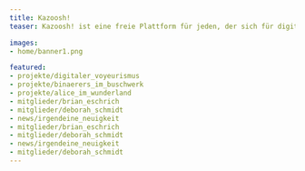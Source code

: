 ```yaml
---
title: Kazoosh!
teaser: Kazoosh! ist eine freie Plattform für jeden, der sich für digitales und elektronisches Basteln interessiert.

images:
- home/banner1.png

featured:
- projekte/digitaler_voyeurismus
- projekte/binaerers_im_buschwerk
- projekte/alice_im_wunderland
- mitglieder/brian_eschrich
- mitglieder/deborah_schmidt
- news/irgendeine_neuigkeit
- mitglieder/brian_eschrich
- mitglieder/deborah_schmidt
- news/irgendeine_neuigkeit
- mitglieder/deborah_schmidt
---
```




